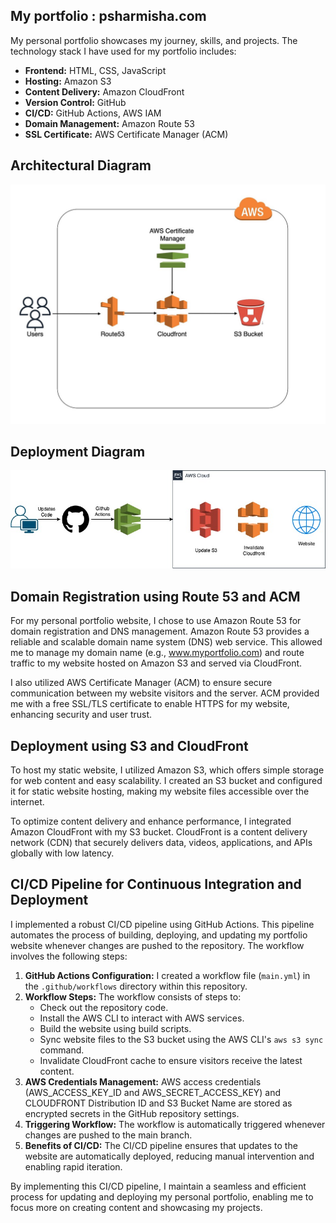 ## My portfolio : psharmisha.com

My personal portfolio showcases my journey, skills, and projects. The technology stack I have used for my portfolio includes:

- **Frontend:** HTML, CSS, JavaScript
- **Hosting:** Amazon S3
- **Content Delivery:** Amazon CloudFront
- **Version Control:** GitHub
- **CI/CD:** GitHub Actions, AWS IAM
- **Domain Management:** Amazon Route 53
- **SSL Certificate:** AWS Certificate Manager (ACM)

## Architectural Diagram
![Alt text](assets/projects/ArchitectureDiagram.jpeg)
## Deployment Diagram
![Deployment](assets/projects/Deployment.jpg)

## Domain Registration using Route 53 and ACM
For my personal portfolio website, I chose to use Amazon Route 53 for domain registration and DNS management. Amazon Route 53 provides a reliable and scalable domain name system (DNS) web service. This allowed me to manage my domain name (e.g., www.myportfolio.com) and route traffic to my website hosted on Amazon S3 and served via CloudFront.

I also utilized AWS Certificate Manager (ACM) to ensure secure communication between my website visitors and the server. ACM provided me with a free SSL/TLS certificate to enable HTTPS for my website, enhancing security and user trust.

## Deployment using S3 and CloudFront
To host my static website, I utilized Amazon S3, which offers simple storage for web content and easy scalability. I created an S3 bucket and configured it for static website hosting, making my website files accessible over the internet.

To optimize content delivery and enhance performance, I integrated Amazon CloudFront with my S3 bucket. CloudFront is a content delivery network (CDN) that securely delivers data, videos, applications, and APIs globally with low latency.

## CI/CD Pipeline for Continuous Integration and Deployment
I implemented a robust CI/CD pipeline using GitHub Actions. This pipeline automates the process of building, deploying, and updating my portfolio website whenever changes are pushed to the repository. The workflow involves the following steps:

1. **GitHub Actions Configuration:** I created a workflow file (`main.yml`) in the `.github/workflows` directory within this repository.
2. **Workflow Steps:** The workflow consists of steps to:
   - Check out the repository code.
   - Install the AWS CLI to interact with AWS services.
   - Build the website using build scripts.
   - Sync website files to the S3 bucket using the AWS CLI's `aws s3 sync` command.
   - Invalidate CloudFront cache to ensure visitors receive the latest content.
3. **AWS Credentials Management:** AWS access credentials (AWS_ACCESS_KEY_ID and AWS_SECRET_ACCESS_KEY) and CLOUDFRONT Distribution ID and S3 Bucket Name are stored as encrypted secrets in the GitHub repository settings.
4. **Triggering Workflow:** The workflow is automatically triggered whenever changes are pushed to the main branch.
5. **Benefits of CI/CD:** The CI/CD pipeline ensures that updates to the website are automatically deployed, reducing manual intervention and enabling rapid iteration.

By implementing this CI/CD pipeline, I maintain a seamless and efficient process for updating and deploying my personal portfolio, enabling me to focus more on creating content and showcasing my projects.
